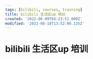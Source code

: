 ```yaml
---
tags: [bilibili, courses, training]
title: bilibili 生活区up 培训
created: '2022-06-09T04:23:51.000Z'
modified: '2022-08-18T13:52:06.135Z'
---
```


# bilibili 生活区up 培训

